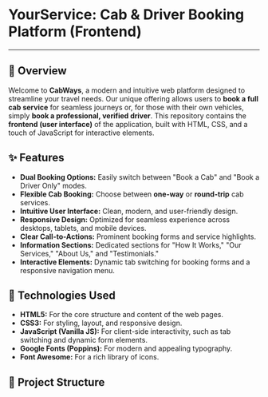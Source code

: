 # YourService: Cab & Driver Booking Platform (Frontend)

---

## 🌟 Overview

Welcome to **CabWays**, a modern and intuitive web platform designed to streamline your travel needs. Our unique offering allows users to **book a full cab service** for seamless journeys or, for those with their own vehicles, simply **book a professional, verified driver**. This repository contains the **frontend (user interface)** of the application, built with HTML, CSS, and a touch of JavaScript for interactive elements.

## ✨ Features

* **Dual Booking Options:** Easily switch between "Book a Cab" and "Book a Driver Only" modes.
* **Flexible Cab Booking:** Choose between **one-way** or **round-trip** cab services.
* **Intuitive User Interface:** Clean, modern, and user-friendly design.
* **Responsive Design:** Optimized for seamless experience across desktops, tablets, and mobile devices.
* **Clear Call-to-Actions:** Prominent booking forms and service highlights.
* **Information Sections:** Dedicated sections for "How It Works," "Our Services," "About Us," and "Testimonials."
* **Interactive Elements:** Dynamic tab switching for booking forms and a responsive navigation menu.

## 🚀 Technologies Used

* **HTML5:** For the core structure and content of the web pages.
* **CSS3:** For styling, layout, and responsive design.
* **JavaScript (Vanilla JS):** For client-side interactivity, such as tab switching and dynamic form elements.
* **Google Fonts (Poppins):** For modern and appealing typography.
* **Font Awesome:** For a rich library of icons.

## 📁 Project Structure
